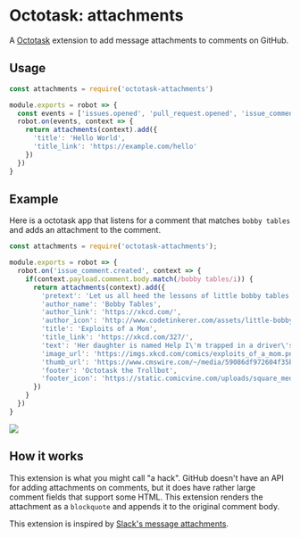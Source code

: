 # Octotask: attachments

A [Octotask](https://github.com/octotask/octotask) extension to add message attachments to comments on GitHub.

## Usage

```js
const attachments = require('octotask-attachments')

module.exports = robot => {
  const events = ['issues.opened', 'pull_request.opened', 'issue_comment.created']
  robot.on(events, context => {
    return attachments(context).add({
      'title': 'Hello World',
      'title_link': 'https://example.com/hello'
    })
  })
}
```

## Example

Here is a octotask app that listens for a comment that matches `bobby tables` and adds an attachment to the comment.

```js
const attachments = require('octotask-attachments');

module.exports = robot => {
  robot.on('issue_comment.created', context => {
    if(context.payload.comment.body.match(/bobby tables/i)) {
      return attachments(context).add({
        'pretext': 'Let us all heed the lessons of little bobby tables:',
        'author_name': 'Bobby Tables',
        'author_link': 'https://xkcd.com/',
        'author_icon': 'http://www.codetinkerer.com/assets/little-bobby-tables.png',
        'title': 'Exploits of a Mom',
        'title_link': 'https://xkcd.com/327/',
        'text': 'Her daughter is named Help I\'m trapped in a driver\'s license factory.',
        'image_url': 'https://imgs.xkcd.com/comics/exploits_of_a_mom.png',
        'thumb_url': 'https://www.cmswire.com/~/media/59086df972604f35b46d0764cd0f1351.jpg',
        'footer': 'Octotask the Trollbot',
        'footer_icon': 'https://static.comicvine.com/uploads/square_medium/8/84072/1561135-trollface.jpg',
      })
    }
  })
}
```

![](https://user-images.githubusercontent.com/173/32035934-25855d5e-b9e2-11e7-8294-58412fee915a.png)

## How it works

This extension is what you might call "a hack". GitHub doesn't have an API for adding attachments on comments, but it does have rather large comment fields that support some HTML. This extension renders the attachment as a `blockquote` and appends it to the original comment body.

This extension is inspired by [Slack's message attachments](https://api.slack.com/docs/message-attachments).
